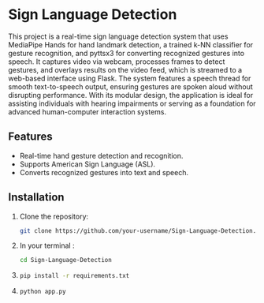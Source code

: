 # Sign Language Detection


This project is a real-time sign language detection system that uses MediaPipe Hands for hand landmark detection, a trained k-NN classifier for gesture recognition, and pyttsx3 for converting recognized gestures into speech. 
It captures video via webcam, processes frames to detect gestures, and overlays results on the video feed, which is streamed to a web-based interface using Flask. 
The system features a speech thread for smooth text-to-speech output, ensuring gestures are spoken aloud without disrupting performance. 
With its modular design, the application is ideal for assisting individuals with hearing impairments or serving as a foundation for advanced human-computer interaction systems.

## Features
- Real-time hand gesture detection and recognition.
- Supports American Sign Language (ASL).
- Converts recognized gestures into text and speech.

## Installation
1. Clone the repository:
   ```bash
   git clone https://github.com/your-username/Sign-Language-Detection.git
   
2. In your terminal :
   ```bash
   cd Sign-Language-Detection
   
3. 
   ```bash
   pip install -r requirements.txt


4. 
   ```bash
   python app.py



